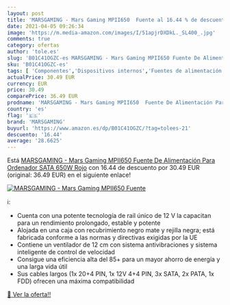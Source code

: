 ```yaml
---
layout: post
title: 'MARSGAMING - Mars Gaming MPII650  Fuente al 16.44 % de descuento'
date: 2021-04-05 09:26:34
image: 'https://m.media-amazon.com/images/I/51apjrDXDkL._SL400_.jpg'
comments: true
category: ofertas
author: 'tole.es'
slug: 'B01C41OGZC-es MARSGAMING - Mars Gaming MPII650 Fuente De Alimentación...'
sku: 'B01C41OGZC-es'
tags: [ 'Componentes','Dispositivos internos','Fuentes de alimentación','Informática','marsgaming','ordenador', ]
actualPrice: 30.49 EUR
currency: EUR
price: 30.49
comparePrice: 36.49 EUR
prodname: 'MARSGAMING - Mars Gaming MPII650  Fuente De Alimentación Para Ordenador  SATA  650W  Rojo'
country: 'es'
flag: '🇪🇸'
brand: 'MARSGAMING'
buyurl: 'https://www.amazon.es/dp/B01C41OGZC/?tag=tolees-21'
descuento: '16.44'
average: '28.6625'
---
```


Está [MARSGAMING - Mars Gaming MPII650  Fuente De Alimentación Para Ordenador  SATA  650W  Rojo](https://www.amazon.es/dp/B01C41OGZC/?tag=tolees-21) con 16.44 de descuento por 30.49 EUR (original: 36.49 EUR) en el siguiente enlace!

[![MARSGAMING - Mars Gaming MPII650  Fuente](https://m.media-amazon.com/images/I/51apjrDXDkL._SL400_.jpg)](https://www.amazon.es/dp/B01C41OGZC/?tag=tolees-21)

ℹ️:

- Cuenta con una potente tecnología de rail único de 12 V la capacitan para un rendimiento prolongado, estable y potente
- Alojada en una caja con recubrimiento negro mate y rejilla negra; está fabricada conforme a las normas y directivas exigidas por la UE
- Contiene un ventilador de 12 cm con sistema antivibraciones y sistema inteligente de control de velocidad
- Consigue una eficiencia alta del 85+ para un mayor ahorro de energía y una larga vida útil
- Sus cables largos (1x 20+4 PIN, 1x 12V 4+4 PIN, 3x SATA, 2x PATA, 1x FDD) ofrecen una máxima compatibilidad

[🛒 Ver la oferta!!](https://www.amazon.es/dp/B01C41OGZC/?tag=tolees-21)
